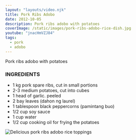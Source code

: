 ```yaml
---
layout: "layouts/video.njk"
title: Pork Ribs Adobo
date: 2012-10-05
description: Pork ribs adobo with potatoes
coverImage: /static/images/pork-ribs-adobo-rice-dish.jpg
youtube: "jnacHmVZJ84"
tags:
  - pork
  - adobo
---
```


Pork ribs adobo with potatoes

### INGREDIENTS
* 1 kg pork spare ribs, cut in small portions
* 2-3 medium potatoes, cut into cubes
* 1 head of garlic. peeled
* 2 bay leaves (dahon ng laurel)
* 1 tablespoon black peppercorns (pamintang buo)
* 1/2 cup soy sauce
* 1 cup water
* 1/2 cup cooking oil for frying the potatoes

![Delicious pork ribs adobo rice toppings](/static/images/pork-ribs-adobo-rice.jpg?nf_resize=fit&w=960)




